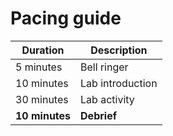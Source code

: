 # Pacing guide

Duration|Description
-|-
5 minutes|Bell ringer
10 minutes|Lab introduction
30 minutes|Lab activity
**10 minutes**|**Debrief**

